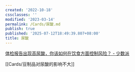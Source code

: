 ```yaml
---
created: '2022-10-18'
cssclasses: ''
modified: '2023-03-14'
permalink: /Cards/尿酸.md
publish: true
published: '2025-07-12T18:49:39.807+08:00'
title: 尿酸
---
```

[体检报告出现高尿酸，你该如何在饮食方面控制风险？ - 少数派](https://sspai.com/post/73031)

[[Cards/豆制品对尿酸的影响不大]]